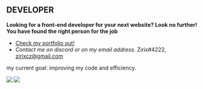 ## **DEVELOPER**
**Looking for a front-end developer for your next website? Look no further! You have found the right person for the job**
- <a href="https://github.com/ZirixCZ/portfolio">Check my portfolio out!</a>
- *Contact me on discord or on my email address.*
Zirix#4222, zirixcz@gmail.com

my current goal: improving my code and efficiency.

<a href="https://github.com/anuraghazra/convoychat">
	<img align="left" src="https://github-readme-stats.vercel.app/api/top-langs/?username=ZirixCZ&hide_title=true" />
</a>
<a href="https://github.com/anuraghazra/github-readme-stats">
	<img align="left" src="https://github-readme-stats.vercel.app/api?username=ZirixCZ&hide_title=true&hide_rank=true&show_icons=true&include_all_commits=true&count_private=true&hide=contribs" />
</a>





